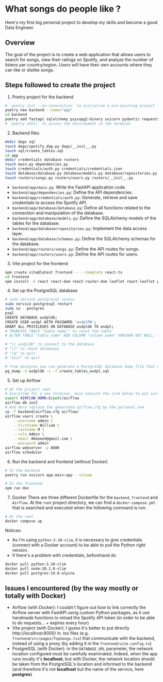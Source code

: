 # What songs do people like ?
Here's my first big personal project to develop my skills and become a good Data Engineer.

## Overview
The goal of the project is to create a web application that allows users to search for songs, view their ratings on Spotify, and analyze the number of listens per country/region. Users will have their own accounts where they can like or dislike songs.

## Steps followed to create the project

1. Poetry project for the backend
```bash
# `poetry init --no-interaction` to initialize a pre-existing project
poetry new backend --name="app"
cd backend
poetry add fastapi sqlalchemy psycopg2-binary uvicorn pydantic requests spotipy python-dotenv
# `poetry shell` to access the environment in the terminal
```

2. Backend files
```bash
mkdir dags sql
touch dags/spotify_dag.py dags/__init__.py
touch sql/create_tables.sql
cd app
mkdir credentials database routers
touch main.py dependencies.py
touch credentials/auth.py credentials/credentials.json
touch database/database.py database/models.py database/repositories.py database/schemas.py
touch routers/songs.py routers/users.py routers/__init__.py
```

- `backend/app/main.py`: Write the FastAPI application code.
- `backend/app/dependencies.py`: Define the API dependencies.
- `backend/app/credentials/auth.py`: Generate, retrieve and save credentials to access the Spotify API.
- `backend/app/database/database.py`: Define all functions related to the connection and manipulation of the database.
- `backend/app/database/models.py`: Define the SQLAlchemy models of the tables for the database.
- `backend/app/database/repositories.py`: Implement the data access layer.
- `backend/app/database/schemas.py`: Define the SQLAlchemy schemas for the database.
- `backend/app/routers/songs.py`: Define the API routes for songs.
- `backend/app/routers/users.py`: Define the API routes for users.

3. Vite project for the frontend
```bash
npm create vite@latest frontend -- --template react-ts
cd frontend
npm install -S react react-dom react-router-dom leaflet react-leaflet primereact primeflex primeicons @mui/material @mui/icons-material @emotion/react @emotion/styled
```

4. Set up the PostgreSQL database
```bash
# sudo service postgresql status
sudo service postgresql restart
sudo su - postgres
psql
CREATE DATABASE wsdpldb;
CREATE USER wsdpl WITH PASSWORD 'wsdplPW';
GRANT ALL PRIVILEGES ON DATABASE wsdpldb TO wsdpl;
# TRUNCATE TABLE "table_name;" to reset the table
# ALTER TABLE "table_name" ADD COLUMN "column_name" VARCHAR NOT NULL; to add info

# "\c wsdpldb" to connect to the database
# "\l" to check databases
# "\q" to quit
# "exit" to quit

# from postgres you can generate a PostgreSQL database dump file that needs to be moved in "sql" folder
pg_dump -d wsdpldb -s -f create_tables_wsdpl.sql
```

5. Set up Airflow
```bash
# At the project root
# Everytime for a new terminal, must execute the line below to put correctly the AIRFLOW_HOME
export AIRFLOW_HOME=$(pwd)/airflow
airflow db init
# And here replace the generated airflow.cfg by the personal one
cp -f backend/airflow.cfg airflow/
airflow users create \
    --username admin \
    --firstname William \
    --lastname M \
    --role Admin \
    --email Akbeeeh@gmail.com \
    --password admin
airflow webserver -p 8080
airflow scheduler
```

6. Run the backend and frontend (without Docker)
```bash
# In the backend
poetry run uvicorn app.main:app --reload

# In the frontend
npm run dev
```

7. Docker
There are three different Dockerfile for the `backend`, `frontend` and `Airflow`.
At the `root` project directory, we can find a `docker-compose.yml` that is searched and executed when the following command is run:
```bash
# At the root
docker compose up
```

Notices:
- As I'm using `python:3.10-slim`, it is necessary to give credentials (connect with a Docker account) to be able to pull the Python right version.
- If there's a problem with credentials, beforehand do 
```bash
docker pull python:3.10-slim
docker pull node:20.2.0-slim
docker pull postgres:14.8-alpine
```

## Issues I encountered (by the way mostly or totally with Docker)
- Airflow (with Docker): I couldn't figure out how to link correctly the Airflow server with FastAPI using custom Python packages, as it use handmade functions to reload the Spotify API token (in order to be able to do requests... + expires every hour)
- Vite project (with Docker): I guess it's better to put directly http://localhost:8000/ in .tsx files (e.g. `frontend/src/pages/TopSongs.tsx`) that communicate with the backend, instead of using a proxy (by adding it in the `frontend/vite.config.ts`)
- PostgreSQL (with Docker): in the `DATABASE_URL` parameter, the network location configured must be carefully examinated. Indeed, when the app runs locally it's **localhost**, but with Docker, the network location should be taken from the PostgreSQL's location and informed to the backend (and therefore it's not **localhost** but the name of the service, here **postgres**)
